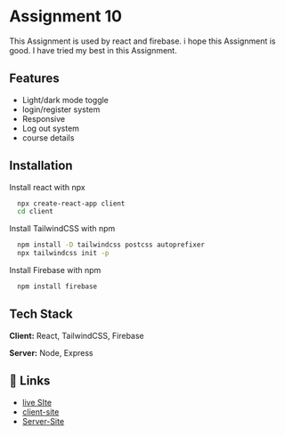 # Assignment 10

This Assignment is used by react and firebase. i hope this Assignment is good. I have tried my best in this Assignment.

## Features

- Light/dark mode toggle
- login/register system
- Responsive
- Log out system
- course details

## Installation

Install react with npx

```bash
  npx create-react-app client
  cd client
```

Install TailwindCSS with npm

```bash
  npm install -D tailwindcss postcss autoprefixer
  npx tailwindcss init -p
```

Install Firebase with npm

```bash
  npm install firebase
```

## Tech Stack

**Client:** React, TailwindCSS, Firebase

**Server:** Node, Express

## 🔗 Links

- [live SIte](https://teach-density.web.app/)
- [client-site](https://github.com/programming-hero-web-course1/b610-learning-platform-client-side-Razibul-Islam)
- [Server-Site](https://github.com/programming-hero-web-course1/b610-lerning-platform-server-side-Razibul-Islam/commits/main)
